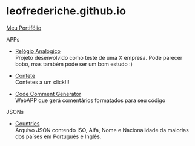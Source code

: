# leofrederiche.github.io
[Meu Portifólio](https://leofrederiche.github.io/)

APPs
 * [Relógio Analógico](https://leofrederiche.github.io/apps/clock/index.html) <br>
   Projeto desenvolvido como teste de uma X empresa. Pode parecer bobo, mas também pode ser um bom estudo :)
    
 * [Confete](https://leofrederiche.github.io/apps/confete/index.html) <br>
   Confetes a um click!!!
   
 * [Code Comment Generator](https://leofrederiche.github.io/apps/code_comment_generator/index.html) <br>
 	WebAPP que gerá comentários formatados para seu código

JSONs
 * [Countries](https://leofrederiche.github.io/apps/json/countries.json) <br>
 	 Arquivo JSON contendo ISO, Alfa, Nome e Nacionalidade da maiorias dos países em Português e Inglês.

